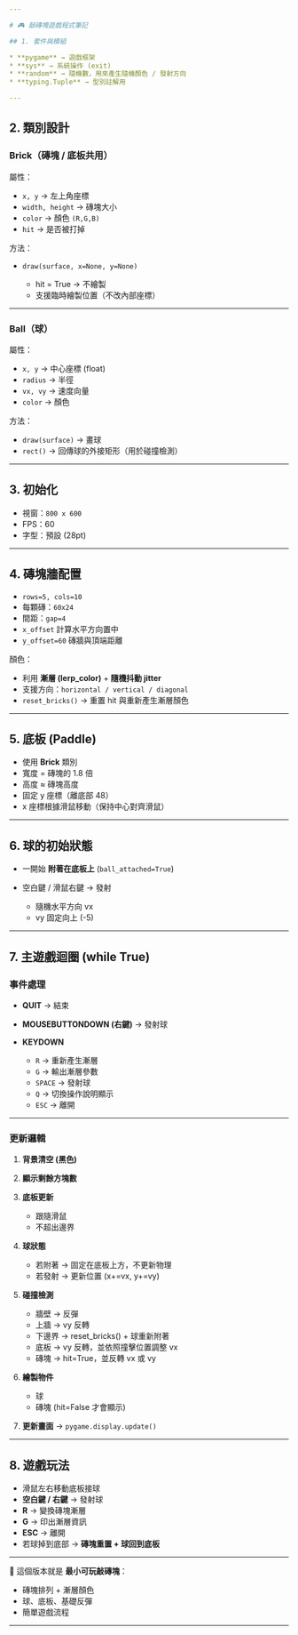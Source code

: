 ```yaml
---

# 🎮 敲磚塊遊戲程式筆記

## 1. 套件與模組

* **pygame** → 遊戲框架
* **sys** → 系統操作 (exit)
* **random** → 隨機數，用來產生隨機顏色 / 發射方向
* **typing.Tuple** → 型別註解用

---
```


## 2. 類別設計

### Brick（磚塊 / 底板共用）

屬性：

- `x, y` → 左上角座標
- `width, height` → 磚塊大小
- `color` → 顏色 `(R,G,B)`
- `hit` → 是否被打掉

方法：

- `draw(surface, x=None, y=None)`

  - hit = True → 不繪製
  - 支援臨時繪製位置（不改內部座標）

---

### Ball（球）

屬性：

- `x, y` → 中心座標 (float)
- `radius` → 半徑
- `vx, vy` → 速度向量
- `color` → 顏色

方法：

- `draw(surface)` → 畫球
- `rect()` → 回傳球的外接矩形（用於碰撞檢測）

---

## 3. 初始化

- 視窗：`800 x 600`
- FPS：60
- 字型：預設 (28pt)

---

## 4. 磚塊牆配置

- `rows=5, cols=10`
- 每顆磚：`60x24`
- 間距：`gap=4`
- `x_offset` 計算水平方向置中
- `y_offset=60` 磚牆與頂端距離

顏色：

- 利用 **漸層 (lerp_color)** + **隨機抖動 jitter**
- 支援方向：`horizontal / vertical / diagonal`
- `reset_bricks()` → 重置 hit 與重新產生漸層顏色

---

## 5. 底板 (Paddle)

- 使用 **Brick** 類別
- 寬度 = 磚塊的 1.8 倍
- 高度 ≈ 磚塊高度
- 固定 y 座標（離底部 48）
- x 座標根據滑鼠移動（保持中心對齊滑鼠）

---

## 6. 球的初始狀態

- 一開始 **附著在底板上** (`ball_attached=True`)
- 空白鍵 / 滑鼠右鍵 → 發射

  - 隨機水平方向 vx
  - vy 固定向上 (-5)

---

## 7. 主遊戲迴圈 (while True)

### 事件處理

- **QUIT** → 結束
- **MOUSEBUTTONDOWN (右鍵)** → 發射球
- **KEYDOWN**

  - `R` → 重新產生漸層
  - `G` → 輸出漸層參數
  - `SPACE` → 發射球
  - `Q` → 切換操作說明顯示
  - `ESC` → 離開

---

### 更新邏輯

1. **背景清空 (黑色)**
2. **顯示剩餘方塊數**
3. **底板更新**

   - 跟隨滑鼠
   - 不超出邊界

4. **球狀態**

   - 若附著 → 固定在底板上方，不更新物理
   - 若發射 → 更新位置 (x+=vx, y+=vy)

5. **碰撞檢測**

   - 牆壁 → 反彈
   - 上牆 → vy 反轉
   - 下邊界 → reset_bricks() + 球重新附著
   - 底板 → vy 反轉，並依照撞擊位置調整 vx
   - 磚塊 → hit=True，並反轉 vx 或 vy

6. **繪製物件**

   - 球
   - 磚塊 (hit=False 才會顯示)

7. **更新畫面** → `pygame.display.update()`

---

## 8. 遊戲玩法

- 滑鼠左右移動底板接球
- **空白鍵 / 右鍵** → 發射球
- **R** → 變換磚塊漸層
- **G** → 印出漸層資訊
- **ESC** → 離開
- 若球掉到底部 → **磚塊重置 + 球回到底板**

---

📌 這個版本就是 **最小可玩敲磚塊**：

- 磚塊排列 + 漸層顏色
- 球、底板、基礎反彈
- 簡單遊戲流程

---
